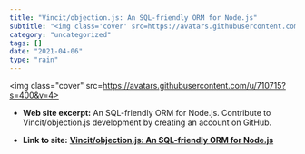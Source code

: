 ```yaml
---
title: "Vincit/objection.js: An SQL-friendly ORM for Node.js"
subtitle: "<img class='cover' src=https://avatars.githubusercontent.com/u/710715?s=400&v=4>"
category: "uncategorized"
tags: []
date: "2021-04-06"
type: "rain"
---
```

<img class="cover" src=https://avatars.githubusercontent.com/u/710715?s=400&v=4>



* **Web site excerpt:** An SQL-friendly ORM for Node.js. Contribute to Vincit/objection.js development by creating an account on GitHub.

* **Link to site:** **[Vincit/objection.js: An SQL-friendly ORM for Node.js](https://github.com/Vincit/objection.js)**